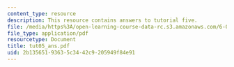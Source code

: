 ```yaml
---
content_type: resource
description: This resource contains answers to tutorial five.
file: /media/https%3A/open-learning-course-data-rc.s3.amazonaws.com/6-041-probabilistic-systems-analysis-and-applied-probability-spring-2006/2b13565193635c3442c9205949f84e91_tut05_ans.pdf
file_type: application/pdf
resourcetype: Document
title: tut05_ans.pdf
uid: 2b135651-9363-5c34-42c9-205949f84e91
---
```


